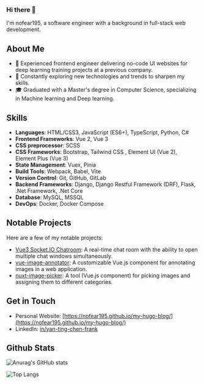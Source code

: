 ### Hi there 👋
I'm nofear195, a software engineer with a background in full-stack web development.

## About Me
- 💼 Experienced frontend engineer delivering no-code UI websites for deep learning training projects at a previous company.
- 🌱 Constantly exploring new technologies and trends to sharpen my skills.
- 🎓 Graduated with a Master's degree in Computer Science, specializing in Machine learning and Deep learning.

## Skills
- **Languages**: HTML/CSS3, JavaScript (ES6+), TypeScript, Python, C#
- **Frontend Frameworks**: Vue 2, Vue 3
- **CSS preprocessor**: SCSS
- **CSS Frameworks**: Bootstrap, Tailwind CSS , Element UI (Vue 2), Element Plus (Vue 3)
- **State Management**: Vuex, Pinia
- **Build Tools**: Webpack, Babel, Vite
- **Version Control**: Git, GitHub, GitLab
- **Backend Frameworks**: Django, Django Restful Framework (DRF), Flask, .Net Framework, .Net Core
- **Database**: MySQL, MSSQL
- **DevOps**: Docker, Docker Compose


## Notable Projects
Here are a few of my notable projects:

- [Vue3 Socket.IO Chatroom](https://github.com/nofear195/vue3-socketio-chatroom): A real-time chat room with the ability to open multiple chat windows simultaneously.
- [vue-image-annotator](https://github.com/nofear195/vue-image-annotator): A customizable Vue.js component for annotating images in a web application.
- [nuxt-image-picker](https://github.com/nofear195/nuxt-image-picker):  A tool (Vue.js component) for picking images and assigning them to different categories.

## Get in Touch
- Personal Website: [https://nofear195.github.io/my-hugo-blog/](https://nofear195.github.io/my-hugo-blog/)
- LinkedIn: [in/yan-ting-chen-frank](https://www.linkedin.com/in/yan-ting-chen-frank/)

##  Github Stats

![Anurag's GitHub stats](https://github-readme-stats.vercel.app/api?username=nofear195&show_icons=true&theme=github_dark)

![Top Langs](https://github-readme-stats.vercel.app/api/top-langs/?username=nofear195&layout=compact)
